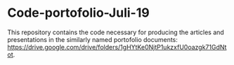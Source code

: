 # Code-portofolio-Juli-19
This repository contains the code necessary for producing the articles and presentations in the similarly named portofolio documents: https://drive.google.com/drive/folders/1gHYtKe0NjtP1ukzxfU0oazgk71GdNtot.
